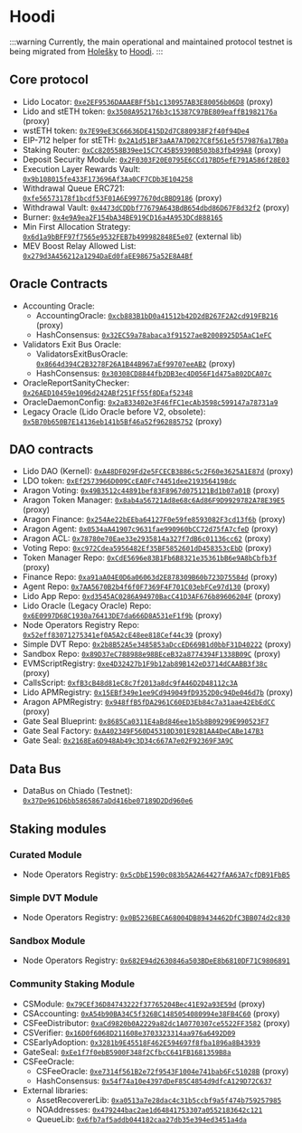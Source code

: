 # Hoodi

:::warning
Currently, the main operational and maintained protocol testnet is being migrated from [Holešky](/deployed-contracts/holesky.md) to [Hoodi](/deployed-contracts/hoodi.md).
:::

## Core protocol

- Lido Locator: [`0xe2EF9536DAAAEBFf5b1c130957AB3E80056b06D8`](https://hoodi.cloud.blockscout.com/address/0xe2EF9536DAAAEBFf5b1c130957AB3E80056b06D8) (proxy)
- Lido and stETH token: [`0x3508A952176b3c15387C97BE809eaffB1982176a`](https://hoodi.cloud.blockscout.com/address/0x3508A952176b3c15387C97BE809eaffB1982176a) (proxy)
- wstETH token: [`0x7E99eE3C66636DE415D2d7C880938F2f40f94De4`](https://hoodi.cloud.blockscout.com/address/0x7E99eE3C66636DE415D2d7C880938F2f40f94De4)
- EIP-712 helper for stETH: [`0x2A1d51BF3aAA7A7D027C8f561e5f579876a17B0a`](https://hoodi.cloud.blockscout.com/address/0x2A1d51BF3aAA7A7D027C8f561e5f579876a17B0a)
- Staking Router: [`0xCc820558B39ee15C7C45B59390B503b83fb499A8`](https://hoodi.cloud.blockscout.com/address/0xCc820558B39ee15C7C45B59390B503b83fb499A8) (proxy)
- Deposit Security Module: [`0x2F0303F20E0795E6CCd17BD5efE791A586f28E03`](https://hoodi.cloud.blockscout.com/address/0x2F0303F20E0795E6CCd17BD5efE791A586f28E03)
- Execution Layer Rewards Vault: [`0x9b108015fe433F173696Af3Aa0CF7CDb3E104258`](https://hoodi.cloud.blockscout.com/address/0x9b108015fe433F173696Af3Aa0CF7CDb3E104258)
- Withdrawal Queue ERC721: [`0xfe56573178f1bcdf53F01A6E9977670dcBBD9186`](https://hoodi.cloud.blockscout.com/address/0xfe56573178f1bcdf53F01A6E9977670dcBBD9186) (proxy)
- Withdrawal Vault: [`0x4473dCDDbf77679A643BdB654dbd86D67F8d32f2`](https://hoodi.cloud.blockscout.com/address/0x4473dCDDbf77679A643BdB654dbd86D67F8d32f2) (proxy)
- Burner: [`0x4e9A9ea2F154bA34BE919CD16a4A953DCd888165`](https://hoodi.cloud.blockscout.com/address/0x4e9A9ea2F154bA34BE919CD16a4A953DCd888165)
- Min First Allocation Strategy: [`0x6d1a9bBFF97f7565e9532FEB7b499982848E5e07`](https://hoodi.cloud.blockscout.com/address/0x6d1a9bBFF97f7565e9532FEB7b499982848E5e07) (external lib)
- MEV Boost Relay Allowed List: [`0x279d3A456212a1294DaEd0faEE98675a52E8A4Bf`](https://hoodi.cloud.blockscout.com/address/0x279d3A456212a1294DaEd0faEE98675a52E8A4Bf)

## Oracle Contracts

- Accounting Oracle:
  - AccountingOracle: [`0xcb883B1bD0a41512b42D2dB267F2A2cd919FB216`](https://hoodi.cloud.blockscout.com/address/0xcb883B1bD0a41512b42D2dB267F2A2cd919FB216) (proxy)
  - HashConsensus: [`0x32EC59a78abaca3f91527aeB2008925D5AaC1eFC`](https://hoodi.cloud.blockscout.com/address/0x32EC59a78abaca3f91527aeB2008925D5AaC1eFC)
- Validators Exit Bus Oracle:
  - ValidatorsExitBusOracle: [`0x8664d394C2B3278F26A1B44B967aEf99707eeAB2`](https://hoodi.cloud.blockscout.com/address/0x8664d394C2B3278F26A1B44B967aEf99707eeAB2) (proxy)
  - HashConsensus: [`0x30308CD8844fb2DB3ec4D056F1d475a802DCA07c`](https://hoodi.cloud.blockscout.com/address/0x30308CD8844fb2DB3ec4D056F1d475a802DCA07c)
- OracleReportSanityChecker: [`0x26AED10459e1096d242ABf251Ff55f8DEaf52348`](https://hoodi.cloud.blockscout.com/address/0x26AED10459e1096d242ABf251Ff55f8DEaf52348)
- OracleDaemonConfig: [`0x2a833402e3F46fFC1ecAb3598c599147a78731a9`](https://hoodi.cloud.blockscout.com/address/0x2a833402e3F46fFC1ecAb3598c599147a78731a9)
- Legacy Oracle (Lido Oracle before V2, obsolete): [`0x5B70b650B7E14136eb141b5Bf46a52f962885752`](https://hoodi.cloud.blockscout.com/address/0x5B70b650B7E14136eb141b5Bf46a52f962885752) (proxy)

## DAO contracts

- Lido DAO (Kernel): [`0xA48DF029Fd2e5FCECB3886c5c2F60e3625A1E87d`](https://hoodi.cloud.blockscout.com/address/0xA48DF029Fd2e5FCECB3886c5c2F60e3625A1E87d) (proxy)
- LDO token: [`0xEf2573966D009CcEA0Fc74451dee2193564198dc`](https://hoodi.cloud.blockscout.com/address/0xEf2573966D009CcEA0Fc74451dee2193564198dc)
- Aragon Voting: [`0x49B3512c44891bef83F8967d075121Bd1b07a01B`](https://hoodi.cloud.blockscout.com/address/0x49B3512c44891bef83F8967d075121Bd1b07a01B) (proxy)
- Aragon Token Manager: [`0x8ab4a56721Ad8e68c6Ad86F9D9929782A78E39E5`](https://hoodi.cloud.blockscout.com/address/0x8ab4a56721Ad8e68c6Ad86F9D9929782A78E39E5) (proxy)
- Aragon Finance: [`0x254Ae22bEEba64127F0e59fe8593082F3cd13f6b`](https://hoodi.cloud.blockscout.com/address/0x254Ae22bEEba64127F0e59fe8593082F3cd13f6b) (proxy)
- Aragon Agent: [`0x0534aA41907c9631fae990960bCC72d75fA7cfeD`](https://hoodi.cloud.blockscout.com/address/0x0534aA41907c9631fae990960bCC72d75fA7cfeD) (proxy)
- Aragon ACL: [`0x78780e70Eae33e2935814a327f7dB6c01136cc62`](https://hoodi.cloud.blockscout.com/address/0x78780e70Eae33e2935814a327f7dB6c01136cc62) (proxy)
- Voting Repo: [`0xc972Cdea5956482Ef35BF5852601dD458353cEbD`](https://hoodi.cloud.blockscout.com/address/0xc972Cdea5956482Ef35BF5852601dD458353cEbD) (proxy)
- Token Manager Repo: [`0xCdE5696e83B1Fb6B8321e35361bB6e9A8bCbfb3f`](https://hoodi.cloud.blockscout.com/address/0xCdE5696e83B1Fb6B8321e35361bB6e9A8bCbfb3f) (proxy)
- Finance Repo: [`0xa91aA04E0D6a06063d2E878309B60b723D75584d`](https://hoodi.cloud.blockscout.com/address/0xa91aA04E0D6a06063d2E878309B60b723D75584d) (proxy)
- Agent Repo: [`0x7AA5670B2b4f6f0F7369F4F701C03ebFCe97d130`](https://hoodi.cloud.blockscout.com/address/0x7AA5670B2b4f6f0F7369F4F701C03ebFCe97d130) (proxy)
- Lido App Repo: [`0xd3545AC0286A94970BacC41D3AF676b89606204F`](https://hoodi.cloud.blockscout.com/address/0xd3545AC0286A94970BacC41D3AF676b89606204F) (proxy)
- Lido Oracle (Legacy Oracle) Repo: [`0x6E0997D68C1930a76413DE7da666D8A531eF1f9b`](https://hoodi.cloud.blockscout.com/address/0x6E0997D68C1930a76413DE7da666D8A531eF1f9b) (proxy)
- Node Operators Registry Repo: [`0x52eff83071275341ef0A5A2cE48ee818Cef44c39`](https://hoodi.cloud.blockscout.com/address/0x52eff83071275341ef0A5A2cE48ee818Cef44c39) (proxy)
- Simple DVT Repo: [`0x2b8B52A5e3485853aDccED669B1d0bbF31D40222`](https://hoodi.cloud.blockscout.com/address/0x2b8B52A5e3485853aDccED669B1d0bbF31D40222) (proxy)
- Sandbox Repo: [`0x89D37eC788988e98BEceB32a8774394F1338B09C`](https://hoodi.cloud.blockscout.com/address/0x89D37eC788988e98BEceB32a8774394F1338B09C) (proxy)
- EVMScriptRegistry: [`0xe4D32427b1F9b12ab89B142eD3714dCAABB3f38c`](https://hoodi.cloud.blockscout.com/address/0xe4D32427b1F9b12ab89B142eD3714dCAABB3f38c) (proxy)
- CallsScript: [`0xfB3cB48d81eC8c7f2013a8dc9fA46D2D48112c3A`](https://hoodi.cloud.blockscout.com/address/0xfB3cB48d81eC8c7f2013a8dc9fA46D2D48112c3A)
- Lido APMRegistry: [`0x15EBf349e1ee9Cd949049fD9352D0c94De046d7b`](https://hoodi.cloud.blockscout.com/address/0x15EBf349e1ee9Cd949049fD9352D0c94De046d7b) (proxy)
- Aragon APMRegistry: [`0x948ffB5fDA2961C60ED3Eb84c7a31aae42EbEdCC`](https://hoodi.cloud.blockscout.com/address/0x948ffB5fDA2961C60ED3Eb84c7a31aae42EbEdCC) (proxy)
- Gate Seal Blueprint: [`0x8685Ca0311E4aBd846ee1b5b8B09299E990523F7`](https://hoodi.cloud.blockscout.com/address/0x8685Ca0311E4aBd846ee1b5b8B09299E990523F7)
- Gate Seal Factory: [`0xA402349F560D45310D301E92B1AA4DeCABe147B3`](https://hoodi.cloud.blockscout.com/address/0xA402349F560D45310D301E92B1AA4DeCABe147B3)
- Gate Seal: [`0x2168Ea6D948Ab49c3D34c667A7e02F92369F3A9C`](https://hoodi.cloud.blockscout.com/address/0x2168Ea6D948Ab49c3D34c667A7e02F92369F3A9C)

## Data Bus

- DataBus on Chiado (Testnet): [`0x37De961D6bb5865867aDd416be07189D2Dd960e6`](https://gnosis-chiado.blockscout.com/address/0x37De961D6bb5865867aDd416be07189D2Dd960e6)

## Staking modules

### Curated Module

- Node Operators Registry: [`0x5cDbE1590c083b5A2A64427fAA63A7cfDB91FbB5`](https://hoodi.cloud.blockscout.com/address/0x5cDbE1590c083b5A2A64427fAA63A7cfDB91FbB5)

### Simple DVT Module

- Node Operators Registry: [`0x0B5236BECA68004DB89434462DfC3BB074d2c830`](https://hoodi.cloud.blockscout.com/address/0x0B5236BECA68004DB89434462DfC3BB074d2c830)

### Sandbox Module

- Node Operators Registry: [`0x682E94d2630846a503BDeE8b6810DF71C9806891`](https://hoodi.cloud.blockscout.com/address/0x682E94d2630846a503BDeE8b6810DF71C9806891)

### Community Staking Module

- CSModule: [`0x79CEf36D84743222f37765204Bec41E92a93E59d`](https://hoodi.cloud.blockscout.com/address/0x79CEf36D84743222f37765204Bec41E92a93E59d) (proxy)
- CSAccounting: [`0xA54b90BA34C5f326BC1485054080994e38FB4C60`](https://hoodi.cloud.blockscout.com/address/0xA54b90BA34C5f326BC1485054080994e38FB4C60) (proxy)
- CSFeeDistributor: [`0xaCd9820b0A2229a82dc1A0770307ce5522FF3582`](https://hoodi.cloud.blockscout.com/address/0xaCd9820b0A2229a82dc1A0770307ce5522FF3582) (proxy)
- CSVerifier: [`0x16D0f6068D211608e3703323314aa976a6492D09`](https://hoodi.cloud.blockscout.com/address/0x16D0f6068D211608e3703323314aa976a6492D09)
- CSEarlyAdoption: [`0x3281b9E45518F462E594697f8fba1896a8B43939`](https://hoodi.cloud.blockscout.com/address/0x3281b9E45518F462E594697f8fba1896a8B43939)
- GateSeal: [`0xEe1f7f0ebB5900F348f2CfbcC641FB1681359B8a`](https://hoodi.cloud.blockscout.com/address/0xEe1f7f0ebB5900F348f2CfbcC641FB1681359B8a)
- CSFeeOracle:
  - CSFeeOracle: [`0xe7314f561B2e72f9543F1004e741bab6Fc51028B`](https://hoodi.cloud.blockscout.com/address/0xe7314f561B2e72f9543F1004e741bab6Fc51028B) (proxy)
  - HashConsensus: [`0x54f74a10e4397dDeF85C4854d9dfcA129D72C637`](https://hoodi.cloud.blockscout.com/address/0x54f74a10e4397dDeF85C4854d9dfcA129D72C637)
- External libraries:
  - AssetRecovererLib: [`0xa0513a7e28dac4c31b5ccbf9a5f474b759257985`](https://hoodi.cloud.blockscout.com/address/0xa0513a7e28dac4c31b5ccbf9a5f474b759257985)
  - NOAddresses: [`0x479244bac2ae1d64841753307a0552183642c121`](https://hoodi.cloud.blockscout.com/address/0x479244bac2ae1d64841753307a0552183642c121)
  - QueueLib: [`0x6fb7af5addb044182caa27db35e394ed3451a4da`](https://hoodi.cloud.blockscout.com/address/0x6fb7af5addb044182caa27db35e394ed3451a4da)

<!--
## DAO-ops contracts & addresses

==TODO==

## Easy Track

==TODO==

### Easy Track factories for staking modules

==TODO==

### Easy Track factories for token transfers

==TODO==

## Testnet DAO Multisigs

==TODO==

## Testnet Stablecoins

==TODO==
-->